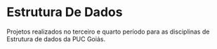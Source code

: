 # Estrutura De Dados

Projetos realizados no terceiro e quarto período para as disciplinas de Estrutura de dados da PUC Goiás.
